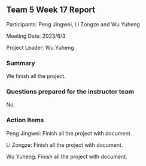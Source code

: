 ## Team 5 Week 17 Report

Participants: Peng Jingwei, Li Zongze and Wu Yuheng  

Meeting Date: 2023/6/3

Project Leader:  Wu Yuheng

### Summary

We finish all the project.

### Questions prepared for the instructor team

No.

### Action Items

Peng Jingwei: Finish all the project with document.

Li Zongze: Finish all the project with document.

Wu Yuheng: Finish all the project with document.